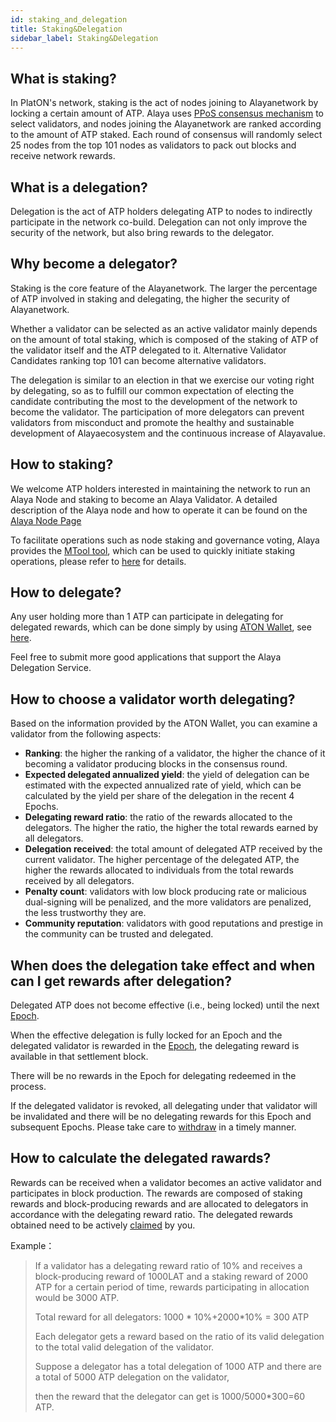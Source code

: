 ```yaml
---
id: staking_and_delegation
title: Staking&Delegation
sidebar_label: Staking&Delegation
---
```


## What is staking?
In PlatON's network, staking is the act of nodes joining to Alayanetwork by locking a certain amount of ATP. Alaya uses [PPoS consensus mechanism](/alaya-devdocs/en/Economic_Model#ppos-consensus) to select validators, and nodes joining the Alayanetwork are ranked according to the amount of ATP staked. Each round of consensus will randomly select 25 nodes from the top 101 nodes as validators to pack out blocks and receive network rewards.



## What is a delegation?

Delegation is the act of ATP holders delegating ATP to nodes to indirectly participate in the network co-build. Delegation can not only improve the security of the network, but also bring rewards to the delegator.



## Why become a delegator?

Staking is the core feature of the Alayanetwork. The larger the percentage of ATP involved in staking and delegating, the higher the security of Alayanetwork.

Whether a validator can be selected as an active validator mainly depends on the amount of total staking, which is composed of the staking of ATP of the validator itself and the ATP delegated to it. Alternative Validator Candidates ranking top 101 can become alternative validators.

The delegation is similar to an election in that we exercise our voting right by delegating, so as to fulfill our common expectation of electing the candidate contributing the most to the development of the network to become the validator. The participation of more delegators can prevent validators from misconduct and promote the healthy and sustainable development of Alayaecosystem and the continuous increase of Alayavalue.



## How to staking?

We welcome ATP holders interested in maintaining the network to run an Alaya Node and staking to become an Alaya Validator. A detailed description of the Alaya node and how to operate it can be found on the [Alaya Node Page](/)

To facilitate operations such as node staking and governance voting, Alaya provides the [MTool tool](/), which can be used to quickly initiate staking operations, please refer to [here](/) for details.



## How to delegate?

Any user holding more than 1 ATP can participate in delegating for delegated rewards, which can be done simply by using [ATON Wallet](/), see [here](/alaya-devdocs/zh-CN/ATON-user-manual#delegation).

Feel free to submit more good applications that support the Alaya Delegation Service.



## How to choose a validator worth delegating?

Based on the information provided by the ATON Wallet, you can examine a validator from the following aspects:

- **Ranking**: the higher the ranking of a validator, the higher the chance of it becoming a validator producing blocks in the consensus round.
- **Expected delegated annualized yield**: the yield of delegation can be estimated with the expected annualized rate of yield, which can be calculated by the yield per share of the delegation in the recent 4 Epochs.
- **Delegating reward ratio**: the ratio of the rewards allocated to the delegators. The higher the ratio, the higher the total rewards earned by all delegators.
- **Delegation received**: the total amount of delegated ATP received by the current validator. The higher percentage of the delegated ATP, the higher the rewards allocated to individuals from the total rewards received by all delegators.
- **Penalty count**: validators with low block producing rate or malicious dual-signing will be penalized, and the more validators are penalized, the less trustworthy they are.
- **Community reputation**: validators with good reputations and prestige in the community can be trusted and delegated.



## When does the delegation take effect and when can I get rewards after delegation?

Delegated ATP does not become effective (i.e., being locked) until the next [Epoch](/).

When the effective delegation is fully locked for an Epoch and the delegated validator is rewarded in the [Epoch](/alaya-devdocs/en/Economic_Model#the-business-cycle-in-platon), the delegating reward is available in that settlement block.

There will be no rewards in the Epoch for delegating redeemed in the process.

If the delegated validator is revoked, all delegating under that validator will be invalidated and there will be no delegating rewards for this Epoch and subsequent Epochs. Please take care to [withdraw](/) in a timely manner.



## How to calculate the delegated rawards?

Rewards can be received when a validator becomes an active validator and participates in block production. The rewards are composed of staking rewards and block-producing rewards and are allocated to delegators in accordance with the delegating reward ratio. The delegated rewards obtained need to be actively [claimed](/) by you.

Example：

> If a validator has a delegating reward ratio of 10% and receives a block-producing reward of 1000LAT and a staking reward of 2000 ATP for a certain period of time, rewards participating in allocation would be 3000 ATP.
>
>Total reward for all delegators: 1000 * 10%+2000*10% = 300 ATP
>
>Each delegator gets a reward based on the ratio of its valid delegation to the total valid delegation of the validator.
>
>Suppose a delegator has a total delegation of 1000 ATP and there are a total of 5000 ATP delegation on the validator,
>
>then the reward that the delegator can get is 1000/5000*300=60 ATP.


